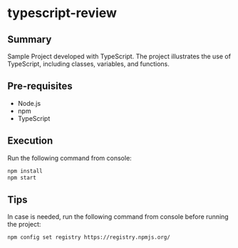 # typescript-review

## Summary
Sample Project developed with TypeScript. The project illustrates the use of TypeScript, including classes, variables, and functions.

## Pre-requisites
- Node.js
- npm
- TypeScript

## Execution
Run the following command from console:
```bash
npm install
npm start
```

## Tips
In case is needed, run the following command from console before running the project:
```bash
npm config set registry https://registry.npmjs.org/
```
